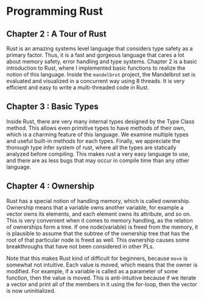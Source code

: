 # Programming Rust

## Chapter 2 : A Tour of Rust
Rust is an amazing systems level language that considers type safety as a primary factor. Thus, it is a fast and gorgeous language that cares a lot about memory safety, error handling and type systems. Chapter 2 is a basic introduction to Rust, where I implemented basic functions to realize the notion of this language. Inside the `mandelbrot` project, the Mandelbrot set is evaluated and visualized in a concurrent way using 8 threads. It is very efficient and easy to write a multi-threaded code in Rust.

## Chapter 3 : Basic Types
Inside Rust, there are very many internal types designed by the Type Class method. This allows even primitive types to have methods of their own, which is a charming feature of this language. We examine multiple types and useful built-in methods for each types. Finally, we appreciate the thorough type infer system of rust, where all the types are statically analyzed before compiling. This makes rust a very easy language to use, and there are as less bugs that may occur in compile time than any other language.

## Chapter 4 : Ownership
Rust has a special notion of handling memory, which is called ownership. Ownership means that a variable owns another variable, for example a vector owns its elements, and each element owns its attribute, and so on. This is very convenient when it comes to memory handling, as the relation of ownerships form a tree. If one node(variable) is freed from the memory, it is plausible to assume that the subtree of the ownership tree that has the root of that particular node is freed as well. This ownership causes some breakthroughs that have not been considered in other PLs. 

Note that this makes Rust kind of difficult for beginners, because `move` is somewhat not intuitive. Each value is moved, which means that the owner is modified. For example, if a variable is called as a parameter of some function, then the value is moved. This is anti-intuitive because if we iterate a vector and print all of the members in it using the for-loop, then the vector is now uninitialized. 